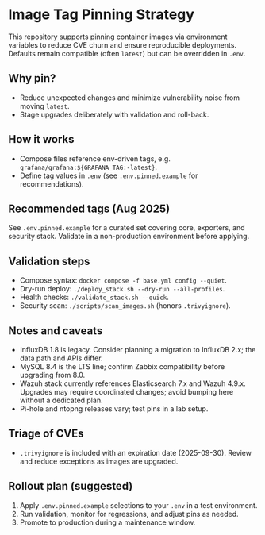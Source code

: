 # Image Tag Pinning Strategy

This repository supports pinning container images via environment variables to reduce CVE churn and ensure reproducible deployments. Defaults remain compatible (often `latest`) but can be overridden in `.env`.

## Why pin?
- Reduce unexpected changes and minimize vulnerability noise from moving `latest`.
- Stage upgrades deliberately with validation and roll-back.

## How it works
- Compose files reference env-driven tags, e.g. `grafana/grafana:${GRAFANA_TAG:-latest}`.
- Define tag values in `.env` (see `.env.pinned.example` for recommendations).

## Recommended tags (Aug 2025)
See `.env.pinned.example` for a curated set covering core, exporters, and security stack. Validate in a non-production environment before applying.

## Validation steps
- Compose syntax: `docker compose -f base.yml config --quiet`.
- Dry-run deploy: `./deploy_stack.sh --dry-run --all-profiles`.
- Health checks: `./validate_stack.sh --quick`.
- Security scan: `./scripts/scan_images.sh` (honors `.trivyignore`).

## Notes and caveats
- InfluxDB 1.8 is legacy. Consider planning a migration to InfluxDB 2.x; the data path and APIs differ.
- MySQL 8.4 is the LTS line; confirm Zabbix compatibility before upgrading from 8.0.
- Wazuh stack currently references Elasticsearch 7.x and Wazuh 4.9.x. Upgrades may require coordinated changes; avoid bumping here without a dedicated plan.
- Pi-hole and ntopng releases vary; test pins in a lab setup.

## Triage of CVEs
- `.trivyignore` is included with an expiration date (2025-09-30). Review and reduce exceptions as images are upgraded.

## Rollout plan (suggested)
1. Apply `.env.pinned.example` selections to your `.env` in a test environment.
2. Run validation, monitor for regressions, and adjust pins as needed.
3. Promote to production during a maintenance window.
